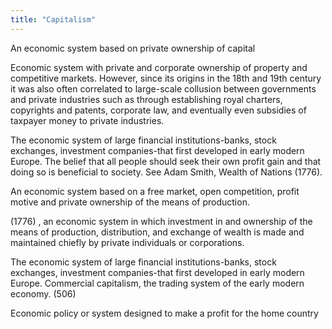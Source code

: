 ```yaml
---
title: "Capitalism"
---
```

An economic system based on private ownership of capital

Economic system with private and corporate ownership of property and competitive markets. However, since its origins in the 18th and 19th century it was also often correlated to large-scale collusion between governments and private industries such as through establishing royal charters, copyrights and patents, corporate law, and eventually even subsidies of taxpayer money to private industries.

The economic system of large financial institutions-banks, stock exchanges, investment companies-that first developed in early modern Europe. The belief that all people should seek their own profit gain and that doing so is beneficial to society. See Adam Smith, Wealth of Nations (1776).

An economic system based on a free market, open competition, profit motive and private ownership of the means of production.

(1776) , an economic system in which investment in and ownership of the means of production, distribution, and exchange of wealth is made and maintained chiefly by private individuals or corporations.

The economic system of large financial institutions-banks, stock exchanges, investment companies-that first developed in early modern Europe. Commercial capitalism, the trading system of the early modern economy. (506)

Economic policy or system designed to make a profit for the home country

